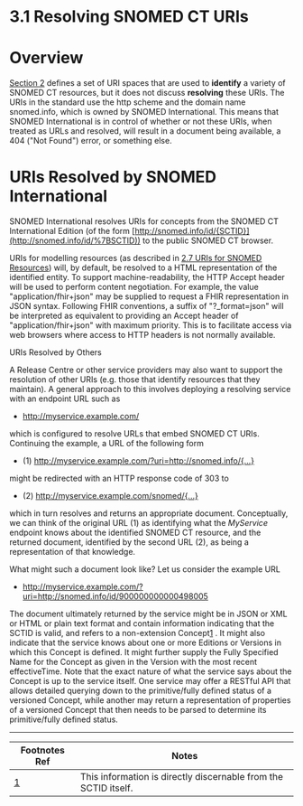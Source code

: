 # 3.1 Resolving SNOMED CT URIs

# Overview

[Section 2](2-SNOMED-CT-URI-Space_29951163.html) defines a set of URI spaces that are used to **identify** a variety of SNOMED CT resources, but it does not discuss **resolving** these URIs. The URIs in the standard use the http scheme and the domain name snomed.info, which is owned by SNOMED International. This means that SNOMED International is in control of whether or not these URIs, when treated as URLs and resolved, will result in a document being available, a 404 ("Not Found") error, or something else.

# URIs Resolved by SNOMED International

SNOMED International resolves URIs for concepts from the SNOMED CT International Edition (of the form [http://snomed.info/id/{SCTID}](http://snomed.info/id/%7BSCTID)) to the public SNOMED CT browser.

URIs for modelling resources (as described in [2.7 URIs for SNOMED Resources](2.7-URIs-for-SNOMED-Resources_106700321.html)) will, by default, be resolved to a HTML representation of the identified entity. To support machine-readability, the HTTP Accept header will be used to perform content negotiation. For example, the value "application/fhir+json" may be supplied to request a FHIR representation in JSON syntax. Following FHIR conventions, a suffix of "?_format=json" will be interpreted as equivalent to providing an Accept header of "application/fhir+json" with maximum priority. This is to facilitate access via web browsers where access to HTTP headers is not normally available.

URIs Resolved by Others

A Release Centre or other service providers may also want to support the resolution of other URIs (e.g. those that identify resources that they maintain). A general approach to this involves deploying a resolving service with an endpoint URL such as

  * http://myservice.example.com/

which is configured to resolve URLs that embed SNOMED CT URIs. Continuing the example, a URL of the following form

  * (1) http://myservice.example.com/?uri=http://snomed.info/{...}

might be redirected with an HTTP response code of 303 to

  * (2) http://myservice.example.com/snomed/{...}

which in turn resolves and returns an appropriate document. Conceptually, we can think of the original URL (1) as identifying what the _MyService_ endpoint knows about the identified SNOMED CT resource, and the returned document, identified by the second URL (2), as being a representation of that knowledge.

What might such a document look like? Let us consider the example URL

  * http://myservice.example.com/?uri=http://snomed.info/id/900000000000498005

The document ultimately returned by the service might be in JSON or XML or HTML or plain text format and contain information indicating that the SCTID is valid, and refers to a non-extension Concept[1](https://confluence.ihtsdotools.org/display/DOCURI/3.1+Resolving+SNOMED+CT+URIs#Footnote1 "Footnote: Click here to display the footnote") . It might also indicate that the service knows about one or more Editions or Versions in which this Concept is defined. It might further supply the Fully Specified Name for the Concept as given in the Version with the most recent effectiveTime. Note that the exact nature of what the service says about the Concept is up to the service itself. One service may offer a RESTful API that allows detailed querying down to the primitive/fully defined status of a versioned Concept, while another may return a representation of properties of a versioned Concept that then needs to be parsed to determine its primitive/fully defined status.

* * *

Footnotes Ref | Notes  
---|---  
[1](https://confluence.ihtsdotools.org/display/DOCURI/3.1+Resolving+SNOMED+CT+URIs#FootnoteMarker1-0 "Footnote: Click to return to reference in text") |  This information is directly discernable from the SCTID itself. 
